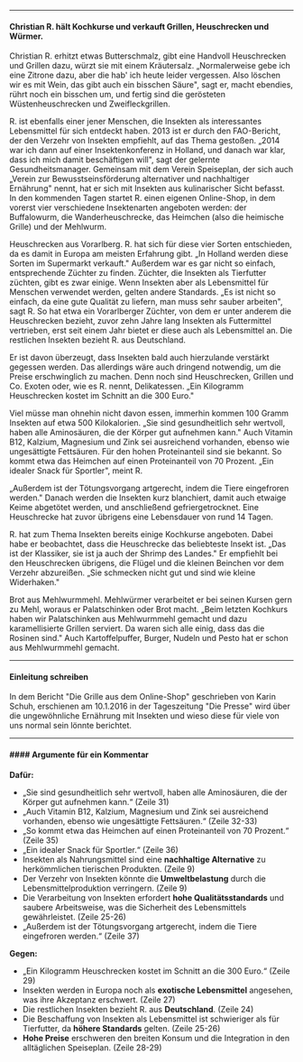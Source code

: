 ___
#### Christian R. hält Kochkurse und verkauft Grillen, Heuschrecken und Würmer.

Christian R. erhitzt etwas Butterschmalz, gibt eine Handvoll Heuschrecken und Grillen dazu, würzt sie mit einem Kräutersalz. „Normalerweise gebe ich eine Zitrone dazu, aber die hab' ich heute leider vergessen. Also löschen wir es mit Wein, das gibt auch ein bisschen Säure", sagt er, macht ebendies, rührt noch ein bisschen um, und fertig sind die gerösteten Wüstenheuschrecken und Zweifleckgrillen.

R. ist ebenfalls einer jener Menschen, die Insekten als interessantes Lebensmittel für sich entdeckt haben. 2013 ist er durch den FAO-Bericht, der den Verzehr von Insekten empfiehlt, auf das Thema gestoßen. „2014 war ich dann auf einer Insektenkonferenz in Holland, und danach war klar, dass ich mich damit beschäftigen will", sagt der gelernte Gesundheitsmanager. Gemeinsam mit dem Verein Speiseplan, der sich auch „Verein zur Bewusstseinsförderung alternativer und nachhaltiger Ernährung" nennt, hat er sich mit Insekten aus kulinarischer Sicht befasst. In den kommenden Tagen startet R. einen eigenen Online-Shop, in dem vorerst vier verschiedene Insektenarten angeboten werden: der Buffalowurm, die Wanderheuschrecke, das Heimchen (also die heimische Grille) und der Mehlwurm.

Heuschrecken aus Vorarlberg. R. hat sich für diese vier Sorten entschieden, da es damit in Europa am meisten Erfahrung gibt. „In Holland werden diese Sorten im Supermarkt verkauft." Außerdem war es gar nicht so einfach, entsprechende Züchter zu finden. Züchter, die Insekten als Tierfutter züchten, gibt es zwar einige. Wenn Insekten aber als Lebensmittel für Menschen verwendet werden, gelten andere Standards. „Es ist nicht so einfach, da eine gute Qualität zu liefern, man muss sehr sauber arbeiten", sagt R. So hat etwa ein Vorarlberger Züchter, von dem er unter anderem die Heuschrecken bezieht, zuvor zehn Jahre lang Insekten als Futtermittel vertrieben, erst seit einem Jahr bietet er diese auch als Lebensmittel an. Die restlichen Insekten bezieht R. aus Deutschland.

Er ist davon überzeugt, dass Insekten bald auch hierzulande verstärkt gegessen werden. Das allerdings wäre auch dringend notwendig, um die Preise erschwinglich zu machen. Denn noch sind Heuschrecken, Grillen und Co. Exoten oder, wie es R. nennt, Delikatessen. „Ein Kilogramm Heuschrecken kostet im Schnitt an die 300 Euro."

Viel müsse man ohnehin nicht davon essen, immerhin kommen 100 Gramm Insekten auf etwa 500 Kilokalorien. „Sie sind gesundheitlich sehr wertvoll, haben alle Aminosäuren, die der Körper gut aufnehmen kann." Auch Vitamin B12, Kalzium, Magnesium und Zink sei ausreichend vorhanden, ebenso wie ungesättigte Fettsäuren. Für den hohen Proteinanteil sind sie bekannt. So kommt etwa das Heimchen auf einen Proteinanteil von 70 Prozent. „Ein idealer Snack für Sportler", meint R.

„Außerdem ist der Tötungsvorgang artgerecht, indem die Tiere eingefroren werden." Danach werden die Insekten kurz blanchiert, damit auch etwaige Keime abgetötet werden, und anschließend gefriergetrocknet. Eine Heuschrecke hat zuvor übrigens eine Lebensdauer von rund 14 Tagen.

R. hat zum Thema Insekten bereits einige Kochkurse angeboten. Dabei habe er beobachtet, dass die Heuschrecke das beliebteste Insekt ist. „Das ist der Klassiker, sie ist ja auch der Shrimp des Landes." Er empfiehlt bei den Heuschrecken übrigens, die Flügel und die kleinen Beinchen vor dem Verzehr abzureißen. „Sie schmecken nicht gut und sind wie kleine Widerhaken."

Brot aus Mehlwurmmehl. Mehlwürmer verarbeitet er bei seinen Kursen gern zu Mehl, woraus er Palatschinken oder Brot macht. „Beim letzten Kochkurs haben wir Palatschinken aus Mehlwurmmehl gemacht und dazu karamellisierte Grillen serviert. Da waren sich alle einig, dass das die Rosinen sind." Auch Kartoffelpuffer, Burger, Nudeln und Pesto hat er schon aus Mehlwurmmehl gemacht.
___
#### Einleitung schreiben

In dem Bericht "Die Grille aus dem Online-Shop" geschrieben von Karin Schuh, erschienen am 10.1.2016 in der Tageszeitung "Die Presse" wird über die ungewöhnliche Ernährung mit Insekten und wieso diese für viele von uns normal sein lönnte berichtet.
___
#### #### Argumente für ein Kommentar

**Dafür:**
- „Sie sind gesundheitlich sehr wertvoll, haben alle Aminosäuren, die der Körper gut aufnehmen kann.“ (Zeile 31)
- „Auch Vitamin B12, Kalzium, Magnesium und Zink sei ausreichend vorhanden, ebenso wie ungesättigte Fettsäuren.“ (Zeile 32-33)
- „So kommt etwa das Heimchen auf einen Proteinanteil von 70 Prozent.“ (Zeile 35)
- „Ein idealer Snack für Sportler.“ (Zeile 36)
- Insekten als Nahrungsmittel sind eine **nachhaltige Alternative** zu herkömmlichen tierischen Produkten. (Zeile 9)
- Der Verzehr von Insekten könnte die **Umweltbelastung** durch die Lebensmittelproduktion verringern. (Zeile 9)
- Die Verarbeitung von Insekten erfordert **hohe Qualitätsstandards** und saubere Arbeitsweise, was die Sicherheit des Lebensmittels gewährleistet. (Zeile 25-26)
- „Außerdem ist der Tötungsvorgang artgerecht, indem die Tiere eingefroren werden.“ (Zeile 37)

**Gegen:**
- „Ein Kilogramm Heuschrecken kostet im Schnitt an die 300 Euro.“ (Zeile 29)
- Insekten werden in Europa noch als **exotische Lebensmittel** angesehen, was ihre Akzeptanz erschwert. (Zeile 27)
- Die restlichen Insekten bezieht R. aus **Deutschland**. (Zeile 24)
- Die Beschaffung von Insekten als Lebensmittel ist schwieriger als für Tierfutter, da **höhere Standards** gelten. (Zeile 25-26)
- **Hohe Preise** erschweren den breiten Konsum und die Integration in den alltäglichen Speiseplan. (Zeile 28-29)